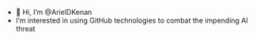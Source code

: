 - 👋 Hi, I’m @ArielDKenan
- I’m interested in using GitHub technologies to combat the impending AI threat

<!---
ArielDKenan/ArielDKenan is a ✨ special ✨ repository because its `README.md` (this file) appears on your GitHub profile.
You can click the Preview link to take a look at your changes.
--->

